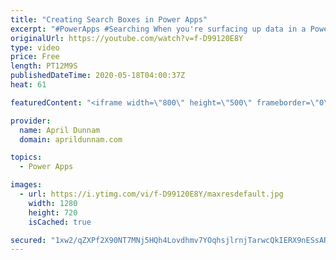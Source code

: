 ```yaml
---
title: "Creating Search Boxes in Power Apps"
excerpt: "#PowerApps #Searching When you're surfacing up data in a Power App you'll probably need a way to search through all of the items.  In this video I walk through how to create a search box and use it to filter items in a gallery.  I show two different ways to interact with the search box.  Concepts Covered"
originalUrl: https://youtube.com/watch?v=f-D99120E8Y
type: video
price: Free
length: PT12M9S
publishedDateTime: 2020-05-18T04:00:37Z
heat: 61

featuredContent: "<iframe width=\"800\" height=\"500\" frameborder=\"0\" src=\"https://www.youtube.com/embed/f-D99120E8Y\" allow=\"accelerometer; autoplay; encrypted-media; gyroscope; picture-in-picture\" allowfullscreen></iframe>"

provider:
  name: April Dunnam
  domain: aprildunnam.com

topics:
  - Power Apps

images:
  - url: https://i.ytimg.com/vi/f-D99120E8Y/maxresdefault.jpg
    width: 1280
    height: 720
    isCached: true

secured: "1xw2/qZXPf2X90NT7MNj5HQh4Lovdhmv7YOqhsjlrnjTarwcQkIERX9nESsARmbz3CLLsYOIwP4/Eu5v7qjiEXmfh/AwgsYC48qGVx4SeeTJCa0tEtIGQeK9ss70qVm5GDifAkCDpb3FI1flANFZbmk5EWGJMIz+dpWzGDXFWFN1Issr6pUPDHyH7AVdMpuS2ZUHOJehmyb/5qtgfgozhvr0s+f87Ygf2bBPs9PTg3az/KaAHlSnkBBtLizyPC3wdv/cjim0teOWDVekh1qZ0INfv/gjtAUbXmigmco0EkhPK5NV1eDTaPlOGZSEfoE2dyHgtzneM5hcn9Ho79hJSQmR6/EwYays4Hy3blyz0HzEau15pgd7csoHquPxTtnXRA+zwByOEEsFazObJU0vg491zgFglc0wCO6j4locJyI=;F01ngYKIPw8EbwxT+kFMoQ=="
---
```


